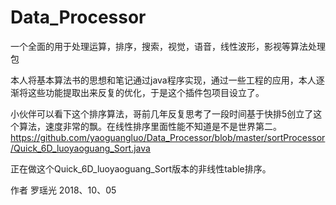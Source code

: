 # Data_Processor
一个全面的用于处理运算，排序，搜索，视觉，语音，线性波形，影视等算法处理包

本人将基本算法书的思想和笔记通过java程序实现，通过一些工程的应用，本人逐渐将这些功能提取出来反复的优化，于是这个插件包项目设立了。

小伙伴可以看下这个排序算法，哥前几年反复思考了一段时间基于快排5创立了这个算法，速度非常的飘。在线性排序里面性能不知道是不是世界第二。
https://github.com/yaoguangluo/Data_Processor/blob/master/sortProcessor/Quick_6D_luoyaoguang_Sort.java

正在做这个Quick_6D_luoyaoguang_Sort版本的非线性table排序。


作者 罗瑶光
2018、10、05
